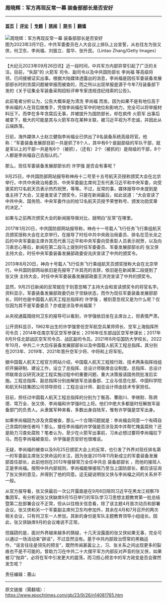 ### 周晓辉：军方再现反常一幕 装备部部长是否安好

---

#### [首页](../../../..?n14081765) &nbsp;|&nbsp; [评论](../../../../../epoch-comment?n14081765) &nbsp;|&nbsp; [专题](../../../../../epoch-special?n14081765) &nbsp;|&nbsp; [禁闻](../../../../../epoch-news?n14081765) &nbsp;|&nbsp; [禁书](../../../../../books?n14081765) &nbsp;|&nbsp; [翻墙](https://github.com/gfw-breaker/nogfw/blob/master/README.md?n14081765)


<div><img alt="周晓辉：军方再现反常一幕 装备部部长是否安好" class="attachment-djy_600_400 size-djy_600_400 wp-post-image" src="https://i.epochtimes.com/assets/uploads/2023/09/id14076785-GettyImages-1472725889@1200x1200-600x400.jpg"/>
<div class="caption">
 图为2023年3月11日，中共军委委员在人大会议上排队上台宣誓，从右往左为张又侠，何卫东、李尚福、刘振立、苗华、张升民。（Lintao Zhang/Getty Images）
</div></div><hr/><div class="post_content" id="artbody" itemprop="articleBody">
 <!-- article content begin -->
 <p>
  【大纪元2023年09月26日讯】近一段时间，中共军方内部异常引起了广泛的关注。目前，“失踪”的
  <ok href="https://www.epochtimes.com/gb/tag/%E7%81%AB%E7%AE%AD%E5%86%9B.html">
   火箭军
  </ok>
  司令、副司令以及中共国防部长
  <ok href="https://www.epochtimes.com/gb/tag/%E6%9D%8E%E5%B0%9A%E7%A6%8F.html">
   李尚福
  </ok>
  等高级将领，已间接被证实出事。根据大陆媒体透露出的消息，李尚福是因任军委装备发展部部长时的贪腐问题被举报而被查的，而之所以出现举报是源于今年7月装备部下发的《关于征集全军装备采购招标评审专家违规违纪线索的公告》。
 </p>
 <p>
  此前笔者分析认为，公告大概率是为清洗
  <ok href="https://www.epochtimes.com/gb/tag/%E6%9D%8E%E5%B0%9A%E7%A6%8F.html">
   李尚福
  </ok>
  而发。因为如果不是有地位高于李尚福的人在背后做推手，凭借李尚福在军中的地位和影响力，完全可以将举报材料压下。而李在多年贪腐后无事，并被提升为国防部长，却在疯传
  <ok href="https://www.epochtimes.com/gb/tag/%E7%81%AB%E7%AE%AD%E5%86%9B.html">
   火箭军
  </ok>
  出事后被拿下，极大的可能是其与火箭军存在某种关联，被习近平视为不忠诚，并因此从云端跌落。
 </p>
 <p>
  日前，海外媒体人士赵兰健指李尚福业已供出了8名装备系统高级将官。他称：“军委装备发展部目前一共是抓了8个人，其中有6个是副部级的军队干部，就是军以上的干部一共是有6个（被抓），（还有）2个（被抓的）是局级的干部，8个人都是李尚福自己去指认的。”
 </p>
 <p>
  那么，现任军委装备发展部部长的
  <ok href="https://www.epochtimes.com/gb/tag/%E8%AE%B8%E5%AD%A6%E5%BC%BA.html">
   许学强
  </ok>
  是否会有事呢？
 </p>
 <p>
  9月25日，中共国防部网站报导称神舟十二号至十五号航天员授称颁奖大会在北京举行，中共中央政治局委员、中央军委副主席何卫东代表习近平和中央军委，向受褒奖的12名航天员表示热烈祝贺，等等。不过，反常的事，媒体报导中未提到是谁主持了大会，又是谁宣读了颁奖令，只是在新闻最后，如此说道：“大会宣读了中共中央、国务院、中央军委作出的给12名航天员授予荣誉称号、颁发功勋奖章的决定。”
 </p>
 <p>
  如果与之前两次颁奖大会的新闻报导做对比，就明白“反常”在哪里。
 </p>
 <p>
  2017年1月20日，中共国防部网站报导称，神舟十一号载人飞行任务飞行乘组航天员颁奖授称大会在北京举行。在报导了时任中共中央政治局委员、排名在范长龙之后的中央军委副主席许其亮代表习近平和中央军委向受表彰人员表示祝贺，以及向习表忠心等后，新闻在第二段马上提到时任军委委员、军委发展部部长的
  <ok href="https://www.epochtimes.com/gb/tag/%E5%BC%A0%E5%8F%88%E4%BE%A0.html">
   张又侠
  </ok>
  主持大会，时任中央军委装备发展部政委安兆庆宣读了中共的颁奖令。
 </p>
 <p>
  2013年8月20日，神舟十号载人飞行任务飞行乘组航天员颁奖授称大会在北京举行。中共国防部网站依旧是先报导了许其亮的言辞，依旧是在新闻第二段提到了
  <ok href="https://www.epochtimes.com/gb/tag/%E5%BC%A0%E5%8F%88%E4%BE%A0.html">
   张又侠
  </ok>
  主持大会，时任中央军委装备发展部政委王洪尧宣读了中共的颁奖令。
 </p>
 <p>
  显然，9月25日新闻的反常就在于刻意忽略了主持大会和宣读颁奖令的将官名字。资料显示，军委装备发展部政委仍处于空缺状态，而作为现任军委装备发展部部长，同时也是中国载人航天工程总指挥的
  <ok href="https://www.epochtimes.com/gb/tag/%E8%AE%B8%E5%AD%A6%E5%BC%BA.html">
   许学强
  </ok>
  ，被刻意忽视又是为什么呢？仅仅因为其不是军委委员？亦或是涉及李尚福案？
 </p>
 <p>
  从央视通篇围绕何卫东的报导可以看到，许学强依旧坐在主席台上，但表情严肃。
 </p>
 <p>
  公开资料显示，1962年出生的许学强曾任空军航空兵某师师长、空军上海指挥所司令员；2014年任南京军区空军参谋长；2016年任东部战区空军参谋长；2017年8月升任北部战区空军司令员、战区副司令员。2021年8月任国防大学校长，2022年10月，中共二十大后任装备发展部部长以及中国载人航天工程总指挥。其分别在2013年、2019年、2021年晋升空军少将、中将和上将军衔。
 </p>
 <p>
  据中国载人航天工程官方网站介绍，中国载人航天工程按行政、技术两条指挥线组织开展研制、建设工作，设立了总指挥、总设计师联席会议制度。总指挥、总设计师联席会议研究决定工程实施过程中的重要问题，重大决策报请国务院批准后实施。工程总指挥、副总指挥分别由解放军总装备部、工业与信息化部、中国科学院和航天科技集团公司领导担任；工程总设计师、副总设计师由技术专家担任。
 </p>
 <p>
  目前，担任过中国载人航天工程总指挥的分别为丁衡高、曹刚川、李继耐、陈炳德、常万全、张又侠、李尚福和许学强8位上将。他们中绝大多都是时任解放军装备部门的负责人。从隶属军种来看，多数出身自陆军，惟有许学强是空军出身。
 </p>
 <p>
  如果李尚福因为涉及贪腐被查，那么一个合理问题就是：李尚福会同意一个有碍自己贪腐的继任者吗？那么，接任李尚福的许学强是否涉及其中并帮忙掩盖腐败？还是助力习查处腐败？笔者认为，至少在火箭军出事前，习未必想过要将李尚福拉下马。而在李尚福被查后，许学强是否安好也很难说。
 </p>
 <p>
  无疑，李尚福的被查以及9月25日颁奖大会上的反常，也引发了外界对现任排名第一的军委副主席张又侠命运的关注，因为张是2015年11月新成立的军委装备发展部首任部长，此前他则在2012年接替常万全任中共总
  <ok href="https://www.epochtimes.com/gb/tag/%E8%A3%85%E5%A4%87%E9%83%A8%E9%83%A8%E9%95%BF.html">
   装备部部长
  </ok>
  ，而他的接班人正是李尚福。按照中共内部规则，李尚福能够接班乃至当上国防部长，都应该征询了张又侠的意见，并得到了他的同意。这无疑说明张又侠与李尚福之间的关系并不一般。
 </p>
 <p>
  从官方报导看，张又侠最后一次公开露面是在9月8日陪同习近平在黑龙江视察78集团军。有分析说张又侠缺席9月15日举行的军队学习习思想主题教育第一批总结暨第二批部署会议不正常，但从以往相关信息看，除了该主题4月首次动员和部署会议，张又侠和另一个军委副主席何卫东均参加外，其余在4月和7月召开的两次相关会议，只有何卫东一人参加，其新的身份是军队主题教育领导小组组长。因此，张又侠缺席9月的会议难说不正常。
 </p>
 <p>
  但蹊跷的是，面对外界越来越多的猜疑，十几天没露面的张又侠如果无事，完全可以通过一场活动来“辟谣”，不过显然没有。基于中共内部政治惯常的黑箱运作，“谣言往往是领先的预言”，既然传闻甚嚣尘上，习、张关系之间出现更多的裂痕也不是不可能的。曾助力习在中共二十大摆平军方内部反对声音的张又侠，如果被习“抛弃”，必将在军中引发更大的震荡，而习担心预言中的军方政变是否会骤然发生呢？
 </p>
 <p>
  责任编辑：莆山
 </p>
 <!-- article content end -->
 <div id="below_article_ad">
 </div>
</div>


---

原文链接（需翻墙）：https://www.epochtimes.com/gb/23/9/26/n14081765.htm